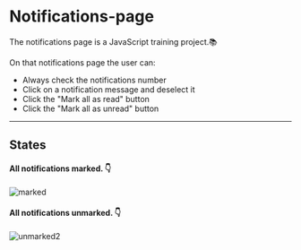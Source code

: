 # Notifications-page
The notifications page is a JavaScript training project.📚

On that notifications page the user can:

- Always check the notifications number
- Click on a notification message and deselect it
- Click the "Mark all as read" button
- Click the "Mark all as unread" button

---

## States


#### All notifications marked. 👇
![marked](https://user-images.githubusercontent.com/82191848/195189667-3a715b90-3837-4811-af45-8d2ee942f4be.gif)


#### All notifications unmarked. 👇
![unmarked2](https://user-images.githubusercontent.com/82191848/195189415-900edf57-6d83-4308-b0c4-3e7a6da1dedc.gif)
